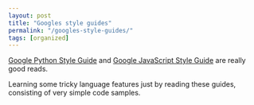 ```yaml
---
layout: post
title: "Googles style guides"
permalink: "/googles-style-guides/"
tags: [organized]
---
```


<a href="http://google-styleguide.googlecode.com/svn/trunk/pyguide.html">Google Python Style Guide</a> and <a href="http://google-styleguide.googlecode.com/svn/trunk/javascriptguide.xml">Google JavaScript Style Guide</a> are really good reads.

Learning some tricky language features just by reading these guides, consisting of very simple code samples.
